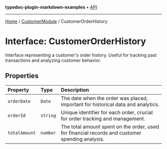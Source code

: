 **typedoc-plugin-markdown-examples** • [API](../../README.md)

***

[Home](../../README.md) / [CustomerModule](../README.md) / CustomerOrderHistory

# Interface: CustomerOrderHistory

Interface representing a customer's order history.
Useful for tracking past transactions and analyzing customer behavior.

## Properties

| Property | Type | Description |
| :------ | :------ | :------ |
| `orderDate` | `Date` | The date when the order was placed, important for historical data and analytics. |
| `orderId` | `string` | Unique identifier for each order, crucial for order tracking and management. |
| `totalAmount` | `number` | The total amount spent on the order, used for financial records and customer spending analysis. |

